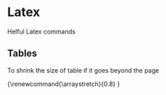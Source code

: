 # Latex
Helful Latex commands

## Tables
To shrink the size of table if it goes beyond the page

{\renewcommand{\arraystretch}{0.8}
}
